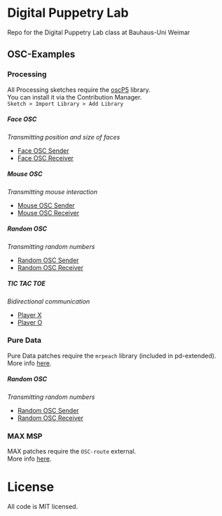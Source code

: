 # Digital Puppetry Lab

Repo for the Digital Puppetry Lab class at Bauhaus-Uni Weimar

## OSC-Examples

### Processing ###
All Processing sketches require the [oscP5](http://www.sojamo.de/libraries/oscP5/) library.  
You can install it via the Contribution Manager.  
`Sketch > Import Library > Add Library`

##### Face OSC #####
*Transmitting position and size of faces*
* [Face OSC Sender](processing/face_osc_sender)
* [Face OSC Receiver](processing/face_osc_receiver)

##### Mouse OSC #####
*Transmitting mouse interaction*
* [Mouse OSC Sender](processing/mouse_osc_sender)
* [Mouse OSC Receiver](processing/mouse_osc_receiver)

##### Random OSC #####
*Transmitting random numbers*
* [Random OSC Sender](processing/random_osc_sender)
* [Random OSC Receiver](processing/random_osc_sender)

##### TIC TAC TOE #####
*Bidirectional communication*
* [Player X](processing/tic_tac_toe_player_x)
* [Player O](processing/tic_tac_toe_player_o)

### Pure Data ###
Pure Data patches require the `mrpeach` library (included in pd-extended).  
More info [here](https://flossmanuals.net/pure-data/ch065_osc/).


##### Random OSC #####
*Transmitting random numbers*
* [Random OSC Sender](puredata/random_osc_sender.pd)
* [Random OSC Receiver](puredata/random_osc_receiver.pd)

### MAX MSP ###
MAX patches require the `OSC-route` external.  
More info [here](http://cnmat.berkeley.edu/patch/4029).

# License
All code is MIT licensed.
